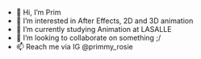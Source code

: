 - 👋 Hi, I’m Prim
- 👀 I’m interested in After Effects, 2D and 3D animation
- 🌱 I’m currently studying Animation at LASALLE
- 💞️ I’m looking to collaborate on something ;/
- 📫 Reach me via IG @primmy_rosie

<!---
PrimmyRosie/PrimmyRosie is a ✨ special ✨ repository because its `README.md` (this file) appears on your GitHub profile.
You can click the Preview link to take a look at your changes.
--->
